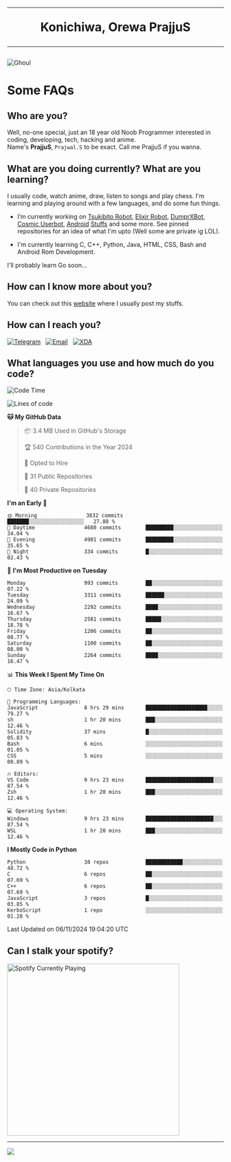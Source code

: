 <h1 align="center"><hr>Konichiwa, Orewa PrajjuS<hr></h1>


<img src="https://telegra.ph/file/6041d22c64479ee5ff802.jpg" alt="Ghoul"/>


<h1>Some FAQs</h1>


<h2>Who are you?</h2>

Well, no-one special, just an 18 year old Noob Programmer interested in coding, developing, tech, hacking and anime.
<br>
Name's <b>PrajjuS</b>, <code>Prajwal.S</code> to be exact. Call me PrajjuS if you wanna.


<h2>What are you doing currently? What are you learning?</h2>

I usually code, watch anime, draw, listen to songs and play chess. I'm learning and playing around with a few languages, and do some fun things.

- I’m currently working on <a href="Https://t.me/PrajjuSAssistantBot">Tsukibito Robot</a>, <a href="https://t.me/projectelixir_bot">Elixir Robot</a>, <a href="https://t.me/DumprXBot">DumprXBot</a>, <a href="https://github.com/SkyLab-Devs/CosmicUserbot">Cosmic Userbot</a>, <a href="https://github.com/Noob-OS">Android</a> <a href="https://github.com/PrajjuS/device_xiaomi_vince">Stuffs</a> and some more. See pinned repositories for an idea of what I'm upto (Well some are private ig LOL).

- I'm currently learning C, C++, Python, Java, HTML, CSS, Bash and Android Rom Development.

I'll probably learn Go soon...


<h2>How can I know more about you?</h2>

You can check out this <a href="https://prajjus.website">website</a> where I usually post my stuffs.


<h2>How can I reach you?</h2>

<a href="https://t.me/PrajjuS"><img src="https://img.shields.io/badge/PrajjuS-2CA5E0?style=flat-square&logo=telegram&logoColor=white" alt="Telegram"/></a>&nbsp;&nbsp;&nbsp;<a href="theprajjus@gmail.com"><img src="https://img.shields.io/badge/theprajjus@gmail.com-D14836?style=flat-square&logo=gmail&logoColor=white" alt="Email"/></a>&nbsp;&nbsp;&nbsp;<a href="https://forum.xda-developers.com/m/prajjus.10388799/"><img src="https://img.shields.io/badge/PrajjuS-F59714?style=flat-square&logo=xda-developers&logoColor=white" alt="XDA"/></a>


<h2>What languages you use and how much do you code?</h2>

<!--START_SECTION:waka-->
![Code Time](http://img.shields.io/badge/Code%20Time-819%20hrs%2018%20mins-blue)

![Lines of code](https://img.shields.io/badge/From%20Hello%20World%20I%27ve%20Written-744.2%20thousand%20lines%20of%20code-blue)

**🐱 My GitHub Data** 

> 📦 3.4 MB Used in GitHub's Storage 
 > 
> 🏆 540 Contributions in the Year 2024
 > 
> 💼 Opted to Hire
 > 
> 📜 31 Public Repositories 
 > 
> 🔑 40 Private Repositories 
 > 
**I'm an Early 🐤** 

```text
🌞 Morning                3832 commits        ███████░░░░░░░░░░░░░░░░░░   27.88 % 
🌆 Daytime                4680 commits        █████████░░░░░░░░░░░░░░░░   34.04 % 
🌃 Evening                4901 commits        █████████░░░░░░░░░░░░░░░░   35.65 % 
🌙 Night                  334 commits         █░░░░░░░░░░░░░░░░░░░░░░░░   02.43 % 
```
📅 **I'm Most Productive on Tuesday** 

```text
Monday                   993 commits         ██░░░░░░░░░░░░░░░░░░░░░░░   07.22 % 
Tuesday                  3311 commits        ██████░░░░░░░░░░░░░░░░░░░   24.09 % 
Wednesday                2292 commits        ████░░░░░░░░░░░░░░░░░░░░░   16.67 % 
Thursday                 2581 commits        █████░░░░░░░░░░░░░░░░░░░░   18.78 % 
Friday                   1206 commits        ██░░░░░░░░░░░░░░░░░░░░░░░   08.77 % 
Saturday                 1100 commits        ██░░░░░░░░░░░░░░░░░░░░░░░   08.00 % 
Sunday                   2264 commits        ████░░░░░░░░░░░░░░░░░░░░░   16.47 % 
```


📊 **This Week I Spent My Time On** 

```text
🕑︎ Time Zone: Asia/Kolkata

💬 Programming Languages: 
JavaScript               8 hrs 29 mins       ████████████████████░░░░░   79.27 % 
sh                       1 hr 20 mins        ███░░░░░░░░░░░░░░░░░░░░░░   12.46 % 
Solidity                 37 mins             █░░░░░░░░░░░░░░░░░░░░░░░░   05.83 % 
Bash                     6 mins              ░░░░░░░░░░░░░░░░░░░░░░░░░   01.05 % 
CSS                      5 mins              ░░░░░░░░░░░░░░░░░░░░░░░░░   00.89 % 

🔥 Editors: 
VS Code                  9 hrs 23 mins       ██████████████████████░░░   87.54 % 
Zsh                      1 hr 20 mins        ███░░░░░░░░░░░░░░░░░░░░░░   12.46 % 

💻 Operating System: 
Windows                  9 hrs 23 mins       ██████████████████████░░░   87.54 % 
WSL                      1 hr 20 mins        ███░░░░░░░░░░░░░░░░░░░░░░   12.46 % 
```

**I Mostly Code in Python** 

```text
Python                   38 repos            ████████████░░░░░░░░░░░░░   48.72 % 
C                        6 repos             ██░░░░░░░░░░░░░░░░░░░░░░░   07.69 % 
C++                      6 repos             ██░░░░░░░░░░░░░░░░░░░░░░░   07.69 % 
JavaScript               3 repos             █░░░░░░░░░░░░░░░░░░░░░░░░   03.85 % 
KerboScript              1 repo              ░░░░░░░░░░░░░░░░░░░░░░░░░   01.28 % 
```




 Last Updated on 06/11/2024 19:04:20 UTC
<!--END_SECTION:waka-->


<h2>Can I stalk your spotify?</h2>

<a href="https://open.spotify.com/user/cotgk31v4nhw20gs5adb29jq5"><img src="https://spotify-readme-prajjus.vercel.app/api?theme=dark&rainbow=true" alt="Spotify Currently Playing" width="400px"/></a>


<hr>


<img src="https://komarev.com/ghpvc/?username=prajjus&label=Profile%20Views&color=000000&style=flat">

